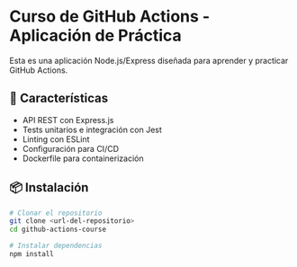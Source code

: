 # Curso de GitHub Actions - Aplicación de Práctica

Esta es una aplicación Node.js/Express diseñada para aprender y practicar GitHub Actions.

## 🚀 Características

- API REST con Express.js
- Tests unitarios e integración con Jest
- Linting con ESLint
- Configuración para CI/CD
- Dockerfile para containerización

## 📦 Instalación

```bash
# Clonar el repositorio
git clone <url-del-repositorio>
cd github-actions-course

# Instalar dependencias
npm install